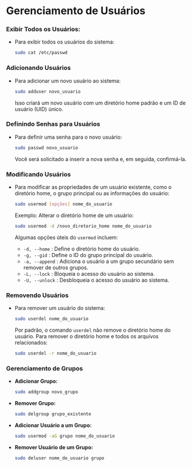 # Gerenciamento de Usuários

### **Exibir Todos os Usuários:**
- Para exibir todos os usuários do sistema:
   ```bash
   sudo cat /etc/passwd
   ```

###  Adicionando Usuários

- Para adicionar um novo usuário ao sistema:
  ```bash
  sudo adduser novo_usuario
  ```
  Isso criará um novo usuário com um diretório home padrão e um ID de usuário (UID) único.

### Definindo Senhas para Usuários

- Para definir uma senha para o novo usuário:
  ```bash
  sudo passwd novo_usuario
  ```
  Você será solicitado a inserir a nova senha e, em seguida, confirmá-la.

### Modificando Usuários

- Para modificar as propriedades de um usuário existente, como o diretório home, o grupo principal ou as informações do usuário:

  ```bash
  sudo usermod [opções] nome_do_usuario
  ```
  Exemplo: Alterar o diretório home de um usuário:
  ```bash
  sudo usermod -d /novo_diretorio_home nome_do_usuario
  ```

  Algumas opções úteis do `usermod` incluem:
  - `-d, --home` : Define o diretório home do usuário.
  - `-g, --gid` : Define o ID do grupo principal do usuário.
  - `-a, --append` : Adiciona o usuário a um grupo secundário sem remover de outros grupos.
  - `-L, --lock` : Bloqueia o acesso do usuário ao sistema.
  - `-U, --unlock` : Desbloqueia o acesso do usuário ao sistema.

### Removendo Usuários

- Para remover um usuário do sistema:
  ```bash
  sudo userdel nome_do_usuario
  ```
  Por padrão, o comando `userdel` não remove o diretório home do usuário. Para remover o diretório home e todos os arquivos relacionados:
  ```bash
  sudo userdel -r nome_do_usuario
  ```

### Gerenciamento de Grupos

- **Adicionar Grupo:**
  ```bash
  sudo addgroup novo_grupo
  ```
- **Remover Grupo:**
  ```bash
  sudo delgroup grupo_existente
  ```
- **Adicionar Usuário a um Grupo:**
  ```bash
  sudo usermod -aG grupo nome_do_usuario
  ```
- **Remover Usuário de um Grupo:**
  ```bash
  sudo deluser nome_do_usuario grupo
  ```
